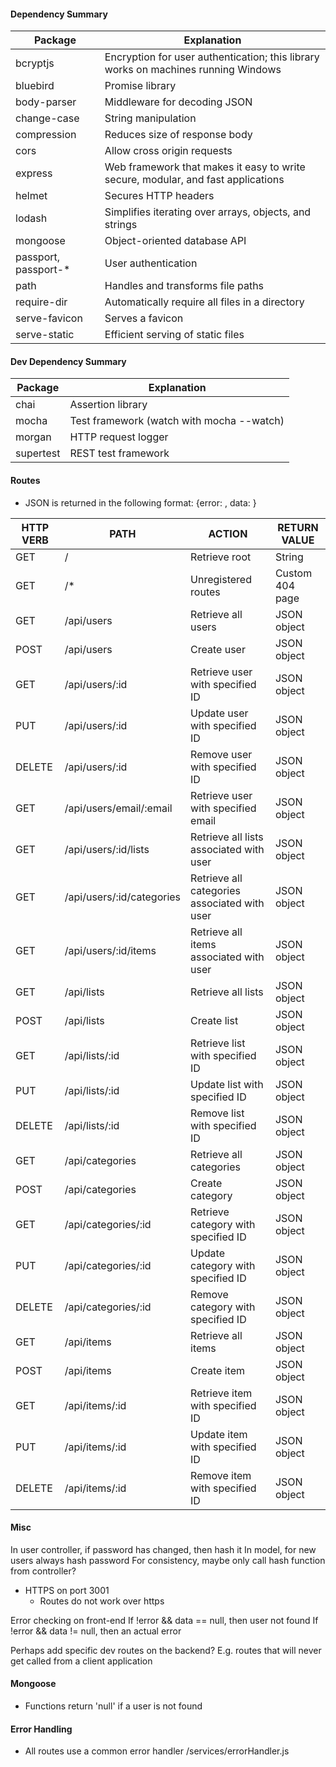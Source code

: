 #### Dependency Summary
| Package | Explanation |
| ------- | ----------- |
| bcryptjs | Encryption for user authentication; this library works on machines running Windows |
| bluebird | Promise library |
| body-parser | Middleware for decoding JSON |
| change-case | String manipulation |
| compression | Reduces size of response body |
| cors | Allow cross origin requests | 
| express | Web framework that makes it easy to write secure, modular, and fast applications |
| helmet | Secures HTTP headers |
| lodash | Simplifies iterating over arrays, objects, and strings |
| mongoose | Object-oriented database API |
| passport, passport-* | User authentication |
| path | Handles and transforms file paths |
| require-dir | Automatically require all files in a directory |
| serve-favicon | Serves a favicon |
| serve-static | Efficient serving of static files |

#### Dev Dependency Summary
| Package | Explanation |
| ------- | ----------- |
| chai | Assertion library |
| mocha | Test framework (watch with mocha --watch) |
| morgan | HTTP request logger |
| supertest | REST test framework |

#### Routes
* JSON is returned in the following format: {error: <value>, data: <value>}

| HTTP VERB | PATH | ACTION | RETURN VALUE |
| --------- | ---- | ------ | ------------ |
| GET | / | Retrieve root | String |
| GET | /* | Unregistered routes | Custom 404 page |
| GET | /api/users | Retrieve all users | JSON object |
| POST | /api/users | Create user | JSON object |
| GET | /api/users/:id | Retrieve user with specified ID | JSON object |
| PUT | /api/users/:id | Update user with specified ID | JSON object |
| DELETE | /api/users/:id | Remove user with specified ID | JSON object |
| GET | /api/users/email/:email | Retrieve user with specified email | JSON object |
| GET | /api/users/:id/lists | Retrieve all lists associated with user | JSON object |
| GET | /api/users/:id/categories | Retrieve all categories associated with user | JSON object |
| GET | /api/users/:id/items | Retrieve all items associated with user | JSON object |
| GET | /api/lists | Retrieve all lists | JSON object |
| POST | /api/lists | Create list | JSON object |
| GET | /api/lists/:id | Retrieve list with specified ID | JSON object |
| PUT | /api/lists/:id | Update list with specified ID | JSON object |
| DELETE | /api/lists/:id | Remove list with specified ID | JSON object |
| GET | /api/categories | Retrieve all categories | JSON object |
| POST | /api/categories | Create category | JSON object |
| GET | /api/categories/:id | Retrieve category with specified ID | JSON object |
| PUT | /api/categories/:id | Update category with specified ID | JSON object |
| DELETE | /api/categories/:id | Remove category with specified ID | JSON object |
| GET | /api/items | Retrieve all items | JSON object |
| POST | /api/items | Create item | JSON object |
| GET | /api/items/:id | Retrieve item with specified ID | JSON object |
| PUT | /api/items/:id | Update item with specified ID | JSON object |
| DELETE | /api/items/:id | Remove item with specified ID | JSON object |

#### Misc
In user controller, if password has changed, then hash it
In model, for new users always hash password
For consistency, maybe only call hash function from controller?
* HTTPS on port 3001
	* Routes do not work over https

Error checking on front-end
If !error && data == null, then user not found
If !error && data != null, then an actual error

Perhaps add specific dev routes on the backend? E.g. routes that will
never get called from a client application

#### Mongoose
* Functions return 'null' if a user is not found

#### Error Handling
* All routes use a common error handler /services/errorHandler.js

